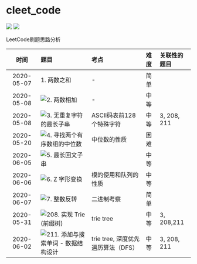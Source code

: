 # cleet_code

[![](https://img.shields.io/badge/zhihu-%E7%9F%A5%E4%B9%8E-blue)](https://www.zhihu.com/people/chensong-1-90)
[![](https://img.shields.io/badge/csdn-CSDN-red)](https://blog.csdn.net/Poisx)

LeetCode刷题思路分析


|时间|题目|考点|难度|关联性的题目|
|:---:|:---|:---|:---|:---|
|2020-05-07|1. 两数之和|-|简单||
|2020-05-08|![2. 两数相加](https://github.com/chensongpoixs/cleet_code/tree/master/2.add_two_numbers "2. 两数相加")|-|中等||
|2020-05-08|![3. 无重复字符的最长子串](https://github.com/chensongpoixs/cleet_code/tree/master/3.longest_substring_without_repeating_characters "3. 无重复字符的最长子串")|ASCII码表前128个特殊字符|中等|3, 208, 211|
|2020-05-20|![4. 寻找两个有序数组的中位数](https://github.com/chensongpoixs/cleet_code/tree/master/4.find_the_median_of_two_positive_arrays "4. 寻找两个有序数组的中位数")|中位数的性质|困难||
|2020-06-05|![5. 最长回文子串](https://github.com/chensongpoixs/cleet_code/tree/master/5.longest_palindromic_substring "5. 最长回文子串")||中等||
|2020-06-06|![6. Z 字形变换](https://github.com/chensongpoixs/cleet_code/tree/master/6.zigzag_conversion "6. Z 字形变换")|模的使用和队列的性质|中等||
|2020-06-07|![7. 整数反转](https://github.com/chensongpoixs/cleet_code/tree/master/7.reverse_integer "7. 整数反转")|二进制考察|简单||
|2020-05-31|![208. 实现 Trie (前缀树)](https://github.com/chensongpoixs/cleet_code/tree/master/208.trie_tree "208.实现 Trie (前缀树)")|trie tree|中等|3, 208,211|
|2020-06-02|![211. 添加与搜索单词 - 数据结构设计](https://github.com/chensongpoixs/cleet_code/tree/master/211.add_and_search_word "211. 添加与搜索单词 - 数据结构设计")|trie tree, 深度优先遍历算法（DFS）|中等|3, 208, 211|


